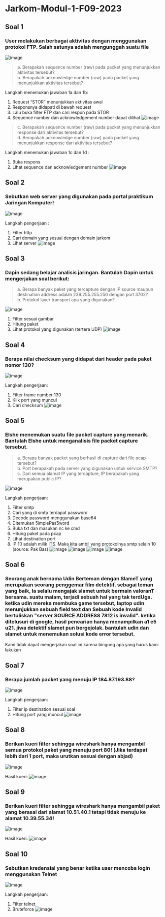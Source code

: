 # Jarkom-Modul-1-F09-2023


## Soal 1
### User melakukan berbagai aktivitas dengan menggunakan protokol FTP. Salah satunya adalah mengunggah suatu file
![image](https://github.com/LuvinVictii/Jarkom-Modul-1-F09-2023/assets/78089862/57411991-d8f8-4832-996c-4b0021186971)

> a. Berapakah sequence number (raw) pada packet yang menunjukkan aktivitas tersebut? <br> b. Berapakah acknowledge number (raw) pada packet yang menunjukkan aktivitas tersebut?

Langkah menemukan jawaban 1a dan 1b:
1.	Request “STOR” menunjukkan aktivitas awal
2.	Responsnya didapati di bawah request
3.	Lalu buka filter FTP dan cari respon pada STOR
4.	Sequence number dan acknowledgement number dapat dilihat
![image](https://github.com/LuvinVictii/Jarkom-Modul-1-F09-2023/assets/78089862/407196dd-fdba-4e03-a33d-9ffa9ace5dda)

> c. Berapakah sequence number (raw) pada packet yang menunjukkan response dari aktivitas tersebut?<br>d. Berapakah acknowledge number (raw) pada packet yang menunjukkan response dari aktivitas tersebut?

Langkah menemukan jawaban 1c dan 1d :
1.	Buka respons
2.	Lihat sequence dan acknowledgement number
![image](https://github.com/LuvinVictii/Jarkom-Modul-1-F09-2023/assets/78089862/e6a5dc1f-166d-4221-8551-29a8b2115f28)

## Soal 2
### Sebutkan web server yang digunakan pada portal praktikum Jaringan Komputer!
![image](https://github.com/LuvinVictii/Jarkom-Modul-1-F09-2023/assets/78089862/387b6cb0-e5a6-4297-a939-a22c01fe4ec5)

Langkah pengerjaan : 
1.	Filter http
2.	Cari domain yang sesuai dengan domain jarkom
3.	Lihat server
![image](https://github.com/LuvinVictii/Jarkom-Modul-1-F09-2023/assets/78089862/1e0a01ba-afaf-4100-b40e-082628bb3621)

## Soal 3
### Dapin sedang belajar analisis jaringan. Bantulah Dapin untuk mengerjakan soal berikut:
> a. Berapa banyak paket yang tercapture dengan IP source maupun destination address adalah 239.255.255.250 dengan port 3702? <br> b. Protokol layer transport apa yang digunakan?

![image](https://github.com/LuvinVictii/Jarkom-Modul-1-F09-2023/assets/78089862/880f214b-ceb5-4567-a6d7-9108c9176e4a)

1.	Filter sesuai gambar
2.	Hitung paket
3.	Lihat protokol yang digunakan (tertera UDP)
![image](https://github.com/LuvinVictii/Jarkom-Modul-1-F09-2023/assets/78089862/36870ea2-3a77-4738-b85a-3f92610a1d44)

## Soal 4
### Berapa nilai checksum yang didapat dari header pada paket nomor 130?
![image](https://github.com/LuvinVictii/Jarkom-Modul-1-F09-2023/assets/78089862/e1342327-0068-4fd2-8a02-dfdab283c012)

Langkah pengerjaan: 
1.	Filter frame number 130
2.	Klik port yang muncul
3.	Cari checksum
![image](https://github.com/LuvinVictii/Jarkom-Modul-1-F09-2023/assets/78089862/d423276f-b71e-4b57-bd1f-4252f04941f8)

## Soal 5
### Elshe menemukan suatu file packet capture yang menarik. Bantulah Elshe untuk menganalisis file packet capture tersebut.
> a. Berapa banyak packet yang berhasil di capture dari file pcap tersebut? <br> b. Port berapakah pada server yang digunakan untuk service SMTP? <br> c. Dari semua alamat IP yang tercapture, IP berapakah yang merupakan public IP?

![image](https://github.com/LuvinVictii/Jarkom-Modul-1-F09-2023/assets/78089862/d4ed558e-dbd8-4525-92c0-7aa9bcf29813)

Langkah pengerjaan:
1.	Filter smtp
2.	Cari yang di smtp terdapat password
3.	Decode password menggunakan base64
4.	Ditemukan 5implePas5word
5.	Buka txt dan masukan nc ke cmd
6.	Hitung paket pada pcap
7.	Lihat destination port
8.	IP 10 adalah milik ITS. Maka kita ambil yang protokolnya smtp selain 10 (source: Pak Bas)
![image](https://github.com/LuvinVictii/Jarkom-Modul-1-F09-2023/assets/78089862/f7ea71cb-9569-4780-be77-9dad37a24bc3)
![image](https://github.com/LuvinVictii/Jarkom-Modul-1-F09-2023/assets/78089862/8b8b11b7-44eb-4606-8721-6fde9dbd66bc)
![image](https://github.com/LuvinVictii/Jarkom-Modul-1-F09-2023/assets/78089862/81b5b34e-9004-45ab-9873-618cbba4c368)
![image](https://github.com/LuvinVictii/Jarkom-Modul-1-F09-2023/assets/78089862/9c0b0c5c-997b-40cb-9878-7778b6a0870b)

## Soal 6
### Seorang anak bernama Udin Berteman dengan SlameT yang merupakan seorang penggemar film detektif. sebagai teman yang baik, Ia selalu mengajak slamet untuk bermain valoranT bersama. suatu malam, terjadi sebuah hal yang tak terdUga. ketika udin mereka membuka game tersebut, laptop udin menunjukkan sebuah field text dan Sebuah kode Invalid bertuliskan "server SOURCE ADDRESS 7812 is invalid". ketika ditelusuri di google, hasil pencarian hanya menampilkan a1 e5 u21. jiwa detektif slamet pun bergejolak. bantulah udin dan slamet untuk menemukan solusi kode error tersebut. <br>
Kami tidak dapat mengerjakan soal ini karena bingung apa yang harus kami lakukan

## Soal 7
### Berapa jumlah packet yang menuju IP 184.87.193.88?
![image](https://github.com/LuvinVictii/Jarkom-Modul-1-F09-2023/assets/78089862/9ac3d655-4f53-465d-99be-b6d08b475e6a)

Langkah pengerjaan:
1.	Filter ip destination sesuai soal
2.	Hitung port yang muncul
![image](https://github.com/LuvinVictii/Jarkom-Modul-1-F09-2023/assets/78089862/b9d79362-ebc3-40f4-ae38-7c9dd3a79e2f)

## Soal 8
### Berikan kueri filter sehingga wireshark hanya mengambil semua protokol paket yang menuju port 80! (Jika terdapat lebih dari 1 port, maka urutkan sesuai dengan abjad)
![image](https://github.com/LuvinVictii/Jarkom-Modul-1-F09-2023/assets/78089862/23922cf5-cd0d-4968-8cfd-9b851fe71cdf)

Hasil kueri:
![image](https://github.com/LuvinVictii/Jarkom-Modul-1-F09-2023/assets/78089862/338c67d5-12f5-4642-88cb-06e262eba030)

## Soal 9
### Berikan kueri filter sehingga wireshark hanya mengambil paket yang berasal dari alamat 10.51.40.1 tetapi tidak menuju ke alamat 10.39.55.34!
![image](https://github.com/LuvinVictii/Jarkom-Modul-1-F09-2023/assets/78089862/f9cdb056-2fd4-4add-b7d4-9394040a2d59)

Hasil kueri:
![image](https://github.com/LuvinVictii/Jarkom-Modul-1-F09-2023/assets/78089862/150700d9-6e80-455c-8513-a6ca3c9c22bf)

## Soal 10
### Sebutkan kredensial yang benar ketika user mencoba login menggunakan Telnet
![image](https://github.com/LuvinVictii/Jarkom-Modul-1-F09-2023/assets/78089862/fc9d6a2d-3690-452d-be90-75be59eb3523)

Langkah pengerjaan:
1.	Filter telnet
2.	Bruteforce
![image](https://github.com/LuvinVictii/Jarkom-Modul-1-F09-2023/assets/78089862/c355aa34-77dd-46bd-840d-adbcaddfc2d8)


